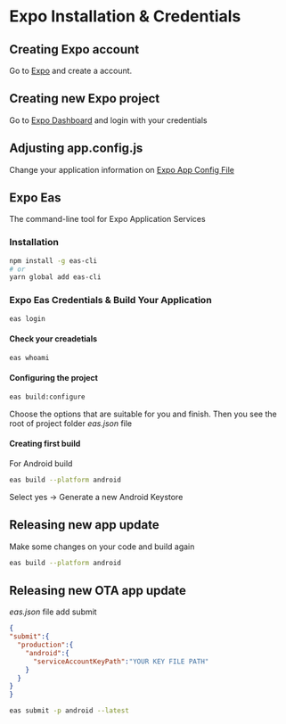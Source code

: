 # Expo Installation & Credentials

## Creating Expo account

Go to [Expo](https://expo.dev/) and create a account.

## Creating new Expo project

Go to [Expo Dashboard](https://expo.dev/) and login with your credentials

## Adjusting app.config.js

Change your application information on [Expo App Config File](../app.config.js)

## Expo Eas

 The command-line tool for Expo Application Services

### Installation

```bash
npm install -g eas-cli
# or
yarn global add eas-cli
```

### Expo Eas Credentials & Build Your Application

```bash
eas login
```

#### Check your creadetials

```bash
eas whoami
```

#### Configuring the project

```bash
eas build:configure
```

Choose the options that are suitable for you and finish. Then you see the root of project folder *eas.json* file

#### Creating first build

For Android build

```bash
eas build --platform android
```

Select yes -> Generate a new Android Keystore

## Releasing new app update

Make some changes on your code and build again

```bash
eas build --platform android
```

## Releasing new OTA app update

*eas.json* file add submit

```json
{
"submit":{
  "production":{
    "android":{
      "serviceAccountKeyPath":"YOUR KEY FILE PATH"
    }
  }
}
}

```

```bash
eas submit -p android --latest
```
